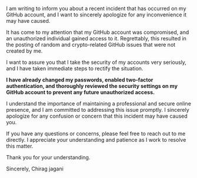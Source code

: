 
I am writing to inform you about a recent incident that has occurred on my GitHub account, and I want to sincerely apologize for any inconvenience it may have caused.

It has come to my attention that my GitHub account was compromised, and an unauthorized individual gained access to it. Regrettably, this resulted in the posting of random and crypto-related GitHub issues that were not created by me.

I want to assure you that I take the security of my accounts very seriously, and I have taken immediate steps to rectify the situation. 

**I have already changed my passwords, enabled two-factor authentication, and thoroughly reviewed the security settings on my GitHub account to prevent any future unauthorized access.**

I understand the importance of maintaining a professional and secure online presence, and I am committed to addressing this issue promptly. I sincerely apologize for any confusion or concern that this incident may have caused you.

If you have any questions or concerns, please feel free to reach out to me directly. I appreciate your understanding and patience as I work to resolve this matter.

Thank you for your understanding.

Sincerely,
Chirag jagani
